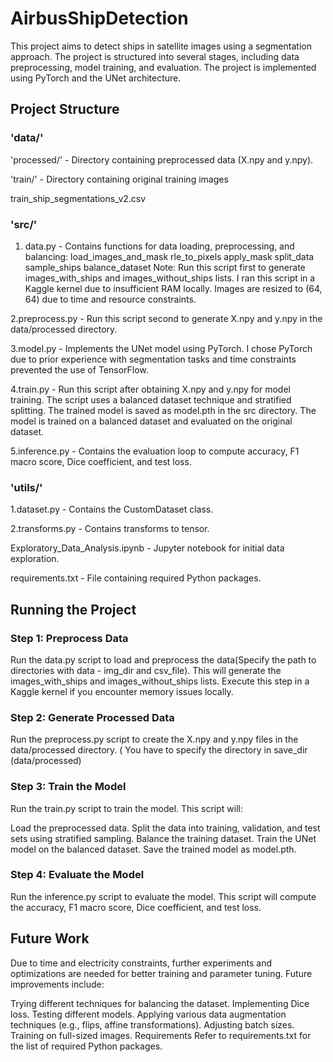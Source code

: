 # AirbusShipDetection
This project aims to detect ships in satellite images using a segmentation approach. The project is structured into several stages, including data preprocessing, model training, and evaluation. The project is implemented using PyTorch and the UNet architecture.

## Project Structure
### 'data/'
'processed/' - Directory containing preprocessed data (X.npy and y.npy).

'train/' - Directory containing original training images 

train_ship_segmentations_v2.csv
 
### 'src/'			
	
 1. data.py - Contains functions for data loading, preprocessing, and balancing:
load_images_and_mask
rle_to_pixels
apply_mask
split_data
sample_ships
balance_dataset
Note: Run this script first to generate images_with_ships and images_without_ships lists. I ran this script in a Kaggle kernel due to insufficient RAM locally. Images are resized to (64, 64) due to time and resource constraints.

2.preprocess.py - Run this script second to generate X.npy and y.npy in the data/processed directory.

3.model.py - Implements the UNet model using PyTorch. I chose PyTorch due to prior experience with segmentation tasks and time constraints prevented the use of TensorFlow.

4.train.py - Run this script after obtaining X.npy and y.npy for model training. The script uses a balanced dataset technique and stratified splitting. The trained model is saved as model.pth in the src directory. The model is trained on a balanced dataset and evaluated on the original dataset.

5.inference.py - Contains the evaluation loop to compute accuracy, F1 macro score, Dice coefficient, and test loss.

 ### 'utils/'

1.dataset.py - Contains the CustomDataset class.

2.transforms.py - Contains transforms to tensor.


Exploratory_Data_Analysis.ipynb - Jupyter notebook for initial data exploration.

requirements.txt - File containing required Python packages.

## Running the Project
### Step 1: Preprocess Data
Run the data.py script to load and preprocess the data(Specify the path to directories with data - img_dir and csv_file). This will generate the images_with_ships and images_without_ships lists. Execute this step in a Kaggle kernel if you encounter memory issues locally.

### Step 2: Generate Processed Data
Run the preprocess.py script to create the X.npy and y.npy files in the data/processed directory. ( You have to specify the directory in save_dir (data/processed)

### Step 3: Train the Model
Run the train.py script to train the model. This script will:

Load the preprocessed data.
Split the data into training, validation, and test sets using stratified sampling.
Balance the training dataset.
Train the UNet model on the balanced dataset.
Save the trained model as model.pth.

### Step 4: Evaluate the Model
Run the inference.py script to evaluate the model. This script will compute the accuracy, F1 macro score, Dice coefficient, and test loss.

## Future Work
Due to time and electricity constraints, further experiments and optimizations are needed for better training and parameter tuning. Future improvements include:

Trying different techniques for balancing the dataset.
Implementing Dice loss.
Testing different models.
Applying various data augmentation techniques (e.g., flips, affine transformations).
Adjusting batch sizes.
Training on full-sized images.
Requirements
Refer to requirements.txt for the list of required Python packages.
